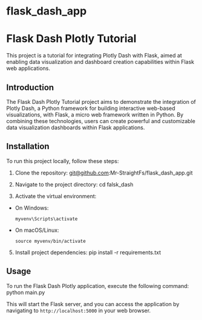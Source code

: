 # flask_dash_app

# Flask Dash Plotly Tutorial

This project is a tutorial for integrating Plotly Dash with Flask, aimed at enabling data visualization and dashboard creation capabilities within Flask web applications. 


## Introduction

The Flask Dash Plotly Tutorial project aims to demonstrate the integration of Plotly Dash, a Python framework for building interactive web-based visualizations, with Flask, a micro web framework written in Python. By combining these technologies, users can create powerful and customizable data visualization dashboards within Flask applications.


## Installation

To run this project locally, follow these steps:

1. Clone the repository:
git@github.com:Mr-StraightFs/flask_dash_app.git


2. Navigate to the project directory:
cd falsk_dash


4. Activate the virtual environment:
- On Windows:
  ```
  myvenv\Scripts\activate
  ```
- On macOS/Linux:
  ```
  source myvenv/bin/activate
  ```

5. Install project dependencies:
pip install -r requirements.txt


## Usage

To run the Flask Dash Plotly application, execute the following command:
python main.py

This will start the Flask server, and you can access the application by navigating to `http://localhost:5000` in your web browser.


